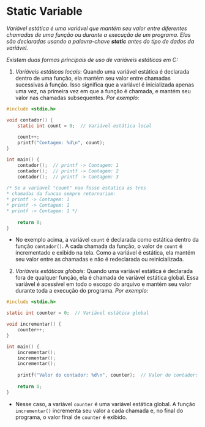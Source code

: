 # Static Variable

*Variável estática é uma variável que mantém seu valor entre diferentes chamadas de uma função ou durante a execução de um programa. Elas são declaradas usando a palavra-chave **static** antes do tipo de dados da variável.*

*Existem duas formas principais de uso de variáveis estáticas em C:*

1. *Variáveis estáticas locais*: Quando uma variável estática é declarada  dentro de uma função, ela mantém seu valor entre chamadas sucessivas à função. Isso significa que a variável é inicializada apenas uma vez, na primeira vez em que a função é chamada, e mantém seu valor nas chamadas subsequentes. 
*Por exemplo:*
```c
#include <stdio.h>

void contador() {
    static int count = 0;  // Variável estática local
    
    count++;
    printf("Contagem: %d\n", count);
}

int main() {
    contador();  // printf -> Contagem: 1
    contador();  // printf -> Contagem: 2
    contador();  // printf -> Contagem: 3
   
/* Se a variavel "count" nao fosse estatica as tres
* chamadas da funcao sempre retornariam:
* printf -> Contagem: 1
* printf -> Contagem: 1
* printf -> Contagem: 1 */
    
    return 0;
}
```
  - No exemplo acima, a variável `count` é declarada como estática dentro da função `contador()`. A cada chamada da função, o valor de `count` é  incrementado e exibido na tela. Como a variável é  estática, ela mantém seu valor entre as chamadas e não é  redeclarada ou reinicializada. 

2.  *Variáveis estáticas globais*: Quando uma variável estática é declarada fora de qualquer função, ela é chamada de variável estática global. Essa variável é acessível em todo o escopo do arquivo e mantém seu valor durante toda a execução do programa. 
*Por exemplo:*
```c
#include <stdio.h>

static int counter = 0;  // Variável estática global

void incrementar() {
    counter++;
}

int main() {
    incrementar();
    incrementar();
    incrementar();
    
    printf("Valor do contador: %d\n", counter);  // Valor do contador: 3
    
    return 0;
}
```
  - Nesse caso, a variável `counter` é uma variável estática global. A função `incrementar()` incrementa seu valor a  cada chamada e, no final do programa, o valor final de  `counter` é exibido.